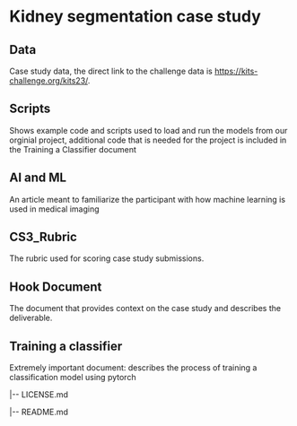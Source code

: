 # Kidney segmentation case study

## Data
Case study data, the direct link to the challenge data is https://kits-challenge.org/kits23/.

## Scripts
Shows example code and scripts used to load and run the models from our orginial project, additional code that is needed for the project is included in the Training a Classifier document

## AI and ML
An article meant to familiarize the participant with how machine learning is used in medical imaging

## CS3_Rubric
The rubric used for scoring case study submissions.

## Hook Document
The document that provides context on the case study and describes the deliverable.

## Training a classifier
Extremely important document: describes the process of training a classification model using pytorch






|-- LICENSE.md

|-- README.md

## 
